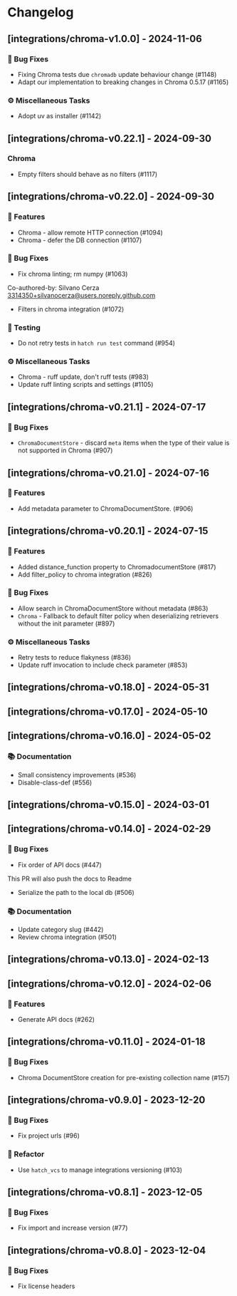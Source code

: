 # Changelog

## [integrations/chroma-v1.0.0] - 2024-11-06

### 🐛 Bug Fixes

- Fixing Chroma tests due `chromadb` update behaviour change (#1148)
- Adapt our implementation to breaking changes in Chroma 0.5.17  (#1165)

### ⚙️ Miscellaneous Tasks

- Adopt uv as installer (#1142)

## [integrations/chroma-v0.22.1] - 2024-09-30

### Chroma

- Empty filters should behave as no filters (#1117)

## [integrations/chroma-v0.22.0] - 2024-09-30

### 🚀 Features

- Chroma - allow remote HTTP connection (#1094)
- Chroma - defer the DB connection (#1107)

### 🐛 Bug Fixes

- Fix chroma linting; rm numpy (#1063)

Co-authored-by: Silvano Cerza <3314350+silvanocerza@users.noreply.github.com>
- Filters in chroma integration (#1072)

### 🧪 Testing

- Do not retry tests in `hatch run test` command (#954)

### ⚙️ Miscellaneous Tasks

- Chroma - ruff update, don't ruff tests (#983)
- Update ruff linting scripts and settings (#1105)

## [integrations/chroma-v0.21.1] - 2024-07-17

### 🐛 Bug Fixes

- `ChromaDocumentStore` - discard `meta` items when the type of their value is not supported in Chroma (#907)

## [integrations/chroma-v0.21.0] - 2024-07-16

### 🚀 Features

- Add metadata parameter to ChromaDocumentStore. (#906)

## [integrations/chroma-v0.20.1] - 2024-07-15

### 🚀 Features

- Added distance_function property to ChromadocumentStore (#817)
- Add filter_policy to chroma integration (#826)

### 🐛 Bug Fixes

- Allow search in ChromaDocumentStore without metadata (#863)
- `Chroma` - Fallback to default filter policy when deserializing retrievers without the init parameter (#897)

### ⚙️ Miscellaneous Tasks

- Retry tests to reduce flakyness (#836)
- Update ruff invocation to include check parameter (#853)

## [integrations/chroma-v0.18.0] - 2024-05-31

## [integrations/chroma-v0.17.0] - 2024-05-10

## [integrations/chroma-v0.16.0] - 2024-05-02

### 📚 Documentation

- Small consistency improvements (#536)
- Disable-class-def (#556)

## [integrations/chroma-v0.15.0] - 2024-03-01

## [integrations/chroma-v0.14.0] - 2024-02-29

### 🐛 Bug Fixes

- Fix order of API docs (#447)

This PR will also push the docs to Readme
- Serialize the path to the local db (#506)

### 📚 Documentation

- Update category slug (#442)
- Review chroma integration (#501)

## [integrations/chroma-v0.13.0] - 2024-02-13

## [integrations/chroma-v0.12.0] - 2024-02-06

### 🚀 Features

- Generate API docs (#262)

## [integrations/chroma-v0.11.0] - 2024-01-18

### 🐛 Bug Fixes

- Chroma DocumentStore creation for pre-existing collection name (#157)

## [integrations/chroma-v0.9.0] - 2023-12-20

### 🐛 Bug Fixes

- Fix project urls (#96)

### 🚜 Refactor

- Use `hatch_vcs` to manage integrations versioning (#103)

## [integrations/chroma-v0.8.1] - 2023-12-05

### 🐛 Bug Fixes

- Fix import and increase version (#77)

## [integrations/chroma-v0.8.0] - 2023-12-04

### 🐛 Bug Fixes

- Fix license headers

<!-- generated by git-cliff -->
